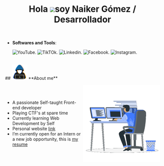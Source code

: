 ###

  
  
  <h1 align="center">Hola <img src="https://media.giphy.com/media/hvRJCLFzcasrR4ia7z/giphy.gif" width="25px">soy Naiker Gómez / Desarrollador<width="30px"></h1>
  <br>

- **Softwares and Tools**:

    ![YouTube ](https://img.shields.io/badge/YouTube-FF0000?style=for-the-badge&logo=youtube&logoColor=white).
    ![TikTOk](https://img.shields.io/badge/TikTok-000000?style=for-the-badge&logo=tiktok&logoColor=white).
    ![Linkedin](https://img.shields.io/badge/LinkedIn-0077B5?style=for-the-badge&logo=linkedin&logoColor=white).
    ![Facebook ](https://img.shields.io/badge/Facebook-1877F2?style=for-the-badge&logo=facebook&logoColor=white).
    ![Instagram](https://img.shields.io/badge/Instagram-E4405F?style=for-the-badge&logo=instagram&logoColor=white). 

<br>
## <picture><img src = "https://github.com/0xAbdulKhalid/0xAbdulKhalid/raw/main/assets/mdImages/about_me.gif" width = 50px></picture> **About me**

<picture> <img align="right" src="https://github.com/0xAbdulKhalid/0xAbdulKhalid/raw/main/assets/mdImages/Right_Side.gif" width = 250px></picture>

<br><br>

- A passionate Self-taught Front-end developer
- Playing CTF's at spare time
- Currently learning Web Development by Self
- Personal website [link](https://www.0xabdulkhalid.ml)
- I’m currently open for an Intern or a new job opportunity, this is [my resume](https://read.cv/0xabdulkhalid)

<br>
